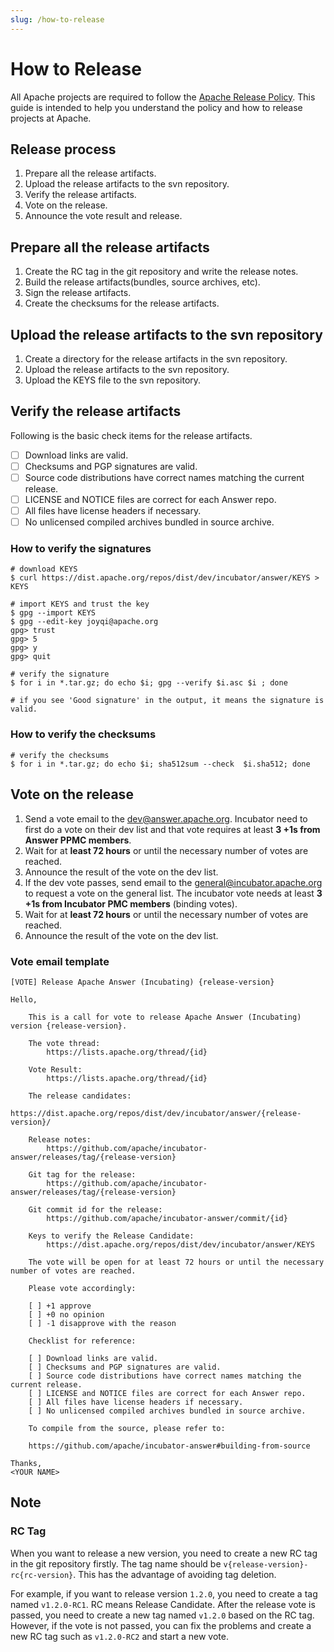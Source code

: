 ```yaml
---
slug: /how-to-release
---
```


# How to Release

All Apache projects are required to follow the [Apache Release Policy](https://www.apache.org/legal/release-policy.html). This guide is intended to help you understand the policy and how to release projects at Apache.

## Release process

1. Prepare all the release artifacts.
2. Upload the release artifacts to the svn repository.
3. Verify the release artifacts.
4. Vote on the release.
5. Announce the vote result and release.

## Prepare all the release artifacts

1. Create the RC tag in the git repository and write the release notes.
2. Build the release artifacts(bundles, source archives, etc).
3. Sign the release artifacts.
4. Create the checksums for the release artifacts.

## Upload the release artifacts to the svn repository

1. Create a directory for the release artifacts in the svn repository.
2. Upload the release artifacts to the svn repository.
3. Upload the KEYS file to the svn repository.

## Verify the release artifacts

Following is the basic check items for the release artifacts.

- [ ] Download links are valid.
- [ ] Checksums and PGP signatures are valid.
- [ ] Source code distributions have correct names matching the current release.
- [ ] LICENSE and NOTICE files are correct for each Answer repo.
- [ ] All files have license headers if necessary.
- [ ] No unlicensed compiled archives bundled in source archive.

### How to verify the signatures

```shell
# download KEYS
$ curl https://dist.apache.org/repos/dist/dev/incubator/answer/KEYS > KEYS

# import KEYS and trust the key
$ gpg --import KEYS
$ gpg --edit-key joyqi@apache.org
gpg> trust
gpg> 5
gpg> y
gpg> quit

# verify the signature
$ for i in *.tar.gz; do echo $i; gpg --verify $i.asc $i ; done

# if you see 'Good signature' in the output, it means the signature is valid.
```

### How to verify the checksums

```shell
# verify the checksums
$ for i in *.tar.gz; do echo $i; sha512sum --check  $i.sha512; done
```

## Vote on the release

1. Send a vote email to the <dev@answer.apache.org>. Incubator need to first do a vote on their dev list and that vote requires at least **3 +1s from Answer PPMC members**.
2. Wait for at **least 72 hours** or until the necessary number of votes are reached.
3. Announce the result of the vote on the dev list.
4. If the dev vote passes, send email to the <general@incubator.apache.org> to request a vote on the general list. The incubator vote needs at least **3 +1s from Incubator PMC members**
   (binding votes).
5. Wait for at **least 72 hours** or until the necessary number of votes are reached.
6. Announce the result of the vote on the dev list.

### Vote email template

```text
[VOTE] Release Apache Answer (Incubating) {release-version}

Hello,

    This is a call for vote to release Apache Answer (Incubating) version {release-version}.

    The vote thread:
        https://lists.apache.org/thread/{id}

    Vote Result:
        https://lists.apache.org/thread/{id}

    The release candidates:
        https://dist.apache.org/repos/dist/dev/incubator/answer/{release-version}/
    
    Release notes:
        https://github.com/apache/incubator-answer/releases/tag/{release-version}

    Git tag for the release:
        https://github.com/apache/incubator-answer/releases/tag/{release-version}
    
    Git commit id for the release:
        https://github.com/apache/incubator-answer/commit/{id}

    Keys to verify the Release Candidate:
        https://dist.apache.org/repos/dist/dev/incubator/answer/KEYS
        
    The vote will be open for at least 72 hours or until the necessary number of votes are reached.

    Please vote accordingly:

    [ ] +1 approve
    [ ] +0 no opinion
    [ ] -1 disapprove with the reason

    Checklist for reference:

    [ ] Download links are valid.
    [ ] Checksums and PGP signatures are valid.
    [ ] Source code distributions have correct names matching the current release.
    [ ] LICENSE and NOTICE files are correct for each Answer repo.
    [ ] All files have license headers if necessary.
    [ ] No unlicensed compiled archives bundled in source archive.

    To compile from the source, please refer to:
    
    https://github.com/apache/incubator-answer#building-from-source

Thanks,
<YOUR NAME>
```

## Note
### RC Tag
When you want to release a new version, you need to create a new RC tag in the git repository firstly. The tag name should be `v{release-version}-rc{rc-version}`. This has the advantage of avoiding tag deletion. 

For example, if you want to release version `1.2.0`, you need to create a tag named `v1.2.0-RC1`. RC means Release Candidate. After the release vote is passed, you need to create a new tag named `v1.2.0` based on the RC tag. However, if the vote is not passed, you can fix the problems and create a new RC tag such as `v1.2.0-RC2` and start a new vote.
